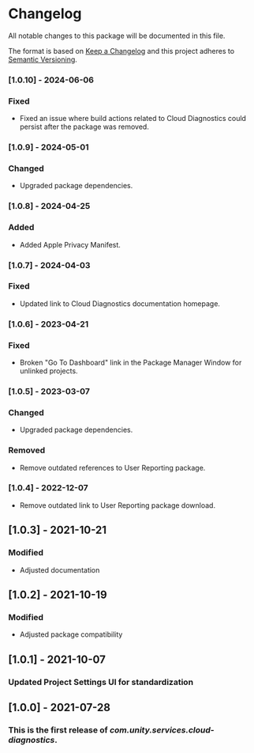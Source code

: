 # Changelog
All notable changes to this package will be documented in this file.

The format is based on [Keep a Changelog](http://keepachangelog.com/en/1.0.0/)
and this project adheres to [Semantic Versioning](http://semver.org/spec/v2.0.0.html).

### [1.0.10] - 2024-06-06

### Fixed
- Fixed an issue where build actions related to Cloud Diagnostics could persist after the package was removed.

### [1.0.9] - 2024-05-01

### Changed
- Upgraded package dependencies.

### [1.0.8] - 2024-04-25

### Added
- Added Apple Privacy Manifest.

### [1.0.7] - 2024-04-03

### Fixed
- Updated link to Cloud Diagnostics documentation homepage.

### [1.0.6] - 2023-04-21

### Fixed
- Broken "Go To Dashboard" link in the Package Manager Window for unlinked projects.

### [1.0.5] - 2023-03-07

### Changed
- Upgraded package dependencies.

### Removed
- Remove outdated references to User Reporting package.

### [1.0.4] - 2022-12-07

- Remove outdated link to User Reporting package download.

## [1.0.3] - 2021-10-21

### Modified 
- Adjusted documentation

## [1.0.2] - 2021-10-19

### Modified 
- Adjusted package compatibility

## [1.0.1] - 2021-10-07

### Updated Project Settings UI for standardization

## [1.0.0] - 2021-07-28

### This is the first release of *com.unity.services.cloud-diagnostics*.

